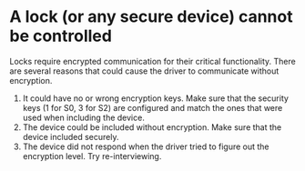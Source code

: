 # A lock (or any secure device) cannot be controlled

Locks require encrypted communication for their critical functionality. There are several reasons that could cause the driver to communicate without encryption.

1. It could have no or wrong encryption keys. Make sure that the security keys (1 for S0, 3 for S2) are configured and match the ones that were used when including the device.
2. The device could be included without encryption. Make sure that the device included securely.
3. The device did not respond when the driver tried to figure out the encryption level. Try re-interviewing.
